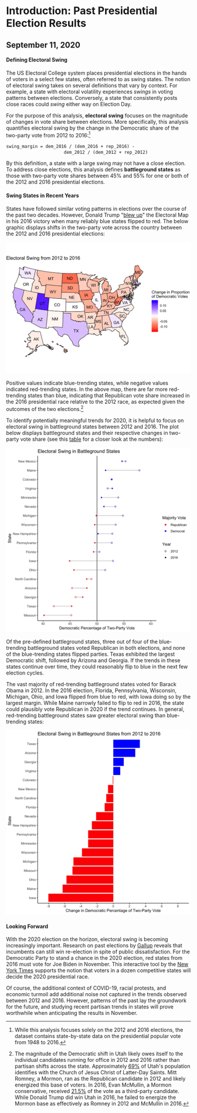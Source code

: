 # Introduction: Past Presidential Election Results
## September 11, 2020

#### Defining Electoral Swing

The US Electoral College system places presidential elections in the hands of voters in a select few states, often referred to as swing states. The notion of electoral swing takes on several definitions that vary by context. For example, a state with electoral volatility experiences *swings* in voting patterns between elections. Conversely, a state that consistently posts close races could *swing* either way on Election Day. 

For the purpose of this analysis, **electoral swing** focuses on the magnitude of changes in vote share between elections. More specifically, this analysis quantifies electoral swing by the change in the Democratic share of the two-party vote from 2012 to 2016:[^1]

```
swing_margin = dem_2016 / (dem_2016 + rep_2016) - 
                      dem_2012 / (dem_2012 + rep_2012)

```

By this definition, a state with a large swing may not have a close election. To address close elections, this analysis defines **battleground states** as those with two-party vote shares between 45% and 55% for one or both of the 2012 and 2016 presidential elections.

#### Swing States in Recent Years

States have followed similar voting patterns in elections over the course of the past two decades. However, Donald Trump "[blew up](https://www.politico.com/news/magazine/2020/02/07/election-2020-new-electoral-map-110496)" the Electoral Map in his 2016 victory when many reliably blue states flipped to red. The below graphic displays shifts in the two-party vote across the country between the 2012 and 2016 presidential elections: 

![](../figures/swing_map.jpg)

Positive values indicate blue-trending states, while negative values indicated red-trending states. In the above map, there are far more red-trending states than blue, indicating that Republican vote share increased in the 2016 presidential race relative to the 2012 race, as expected given the outcomes of the two elections.[^bignote]

To identify potentially meaningful trends for 2020, it is helpful to focus on electoral swing in battleground states between 2012 and 2016. The plot below displays battleground states and their respective changes in two-party vote share (see this  [table](../figures/swing_table.html) for a closer look at the numbers):

![](../figures/swing_point_line.jpg)

Of the pre-defined battleground states, three out of four of the blue-trending battleground states voted Republican in both elections, and none of the blue-trending states flipped parties. Texas exhibited the largest Democratic shift, followed by Arizona and Georgia. If the trends in these states continue over time, they could reasonably flip to blue in the next few election cycles. 

The vast majority of red-trending battleground states voted for Barack Obama in 2012. In the 2016 election, Florida, Pennsylvania, Wisconsin, Michigan, Ohio, and Iowa flipped from blue to red, with Iowa doing so by the largest margin. While Maine narrowly failed to flip to red in 2016, the state could plausibly vote Republican in 2020 if the trend continues. In general, red-trending battleground states saw greater electoral swing than blue-trending states:

![](../figures/swing_bars.jpg)

#### Looking Forward

With the 2020 election on the horizon, electoral swing is becoming increasingly important. Research on past elections by [Gallup](https://news.gallup.com/poll/313079/mood-doesn-bright-incumbents-win.aspx) reveals that incumbents can still win re-election in spite of public dissatisfaction. For the Democratic Party to stand a chance in the 2020 election, red states from 2016 must vote for Joe Biden in November. This interactive tool by the [New York Times](https://www.nytimes.com/interactive/2020/us/elections/election-states-biden-trump.html) supports the notion that voters in a dozen competitive states will decide the 2020 presidential race.

Of course, the additional context of COVID-19, racial protests, and economic turmoil add additional noise not captured in the trends observed between 2012 and 2016. However, patterns of the past lay the groundwork for the future, and studying recent partisan trends in states will prove worthwhile when anticipating the results in November.


[^1]: While this analysis focuses solely on the 2012 and 2016 elections, the dataset contains state-by-state data on the presidential popular vote from 1948 to 2016.
[^bignote]: The magnitude of the Democratic shift in Utah likely owes itself to the individual candidates running for office in 2012 and 2016 rather than partisan shifts across the state. Approximately [69%](https://newsroom.churchofjesuschrist.org/facts-and-statistics/state/utah) of Utah's population identifies with the Church of Jesus Christ of Latter-Day Saints. Mitt Romney, a Mormon, ran as the Republican candidate in 2012 and likely energized this base of voters. In 2016, Evan McMullin, a Mormon conservative, received [21.5%](https://www.270towin.com/states/Utah) of the vote as a third-party candidate. While Donald Trump did win Utah in 2016, he failed to energize the Mormon base as effectively as Romney in 2012 and McMullin in 2016.
